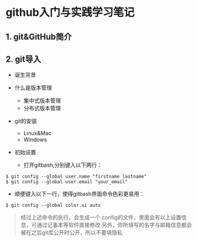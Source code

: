 github入门与实践学习笔记
======

## 1. git&GitHub简介

## 2. git导入

- 诞生背景

- 什么是版本管理
  - 集中式版本管理
  - 分布式版本管理

- git的安装
  - Linux&Mac
  - Windows

- 初始设置
  - 打开gitbash,分别键入以下两行：
```
$ git config --global user.name "firstname lastname"
$ git config --global user.email "your_email"
```

  - 顺便键入以下一行，使得gitbash界面命令色彩更易用：
```
$ git config --global color.ui auto
```

> 经过上述命令的执行，会生成一个.config的文件，里面会有以上设置信息，可通过记事本等软件直接修改
> 另外，你所填写的名字与邮箱信息都会被在之后git库公开时公开，所以不要填隐私
